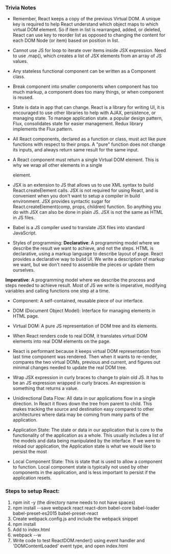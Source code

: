 ### Trivia Notes
* Remember, React keeps a copy of the previous Virtual DOM. A unique key is required to help React understand which object maps to which virtual DOM element. So if item in list is rearranged, added, or deleted, React can use key to reorder list as opposed to changing the content for each DOM Node (or item) based on position in list.

* Cannot use JS for loop to iterate over items inside JSX expression. Need to use .map(), which creates a list of JSX elements from an array of JS values.

* Any stateless functional component can be written as a Component class.

* Break component into smaller components when component has too much markup, a component does too many things, or when component is reused.

* State is data in app that can change. React is a library for writing UI, it is encouraged to use other libraries to help with AJAX, persistence, or managing state. To manage application state. a popular design pattern, Flux, consolidates state for easier management. Redux library implements the Flux pattern.

* All React components, declared as a function or class, must act like pure functions with respect to their props. A "pure" function does not change its inputs, and always return same result for the same input.

* A React component must return a single Virtual DOM element. This is why we wrap all other elements in a single <div> element.

* JSX is an extension to JS that allows us to use XML syntax to build React.createElement calls. JSX is not required for using React, and is convenient when you don't want to setup a compiler in build environment. JSX provides syntactic sugar for React.createElement(comp, props, children) function. So anything you do with JSX can also be done in plain JS. JSX is not the same as HTML in JS files.

* Babel is a JS compiler used to translate JSX files into standard JavaScript.

* Styles of programming:
**Declarative**: A programming model where we describe the result we want to achieve, and not the steps. HTML is declarative, using a markup language to describe layout of page. React provides a declarative way to build UI. We write a description of markup we want, but we don't need to assemble the pieces or update them ourselves.

**Imperative**: A programming model where we describe the process and steps needed to achieve result. Most of JS we write is imperative, modifying variables and calling functions one step at a time.

* Component: A self-contained, reusable piece of our interface.
* DOM (Document Object Model): Interface for managing elements in HTML page.
* Virtual DOM: A pure JS representation of DOM tree and its elements.

* When React renders code to real DOM, it translates virtual DOM elements into real DOM elements on the page.

* React is performant because it keeps virtual DOM representation from last time component was rendered. Then when it wants to re-render, compares the two virtual DOMs, previous and current, and figures out minimal changes needed to update the real DOM tree.

* Wrap JSX expression in curly braces to change to plain old JS. It has to be an JS expression wrapped in curly braces. An expression is something that returns a value.

* Unidirectional Data Flow: All data in our applications flow in a single direction. In React it flows down the tree from parent to child. This makes tracking the source and destination easy compared to other architectures where data may be coming from many parts of the application.

* Application State: The state or data in our application that is core to the functionality of the application as a whole. This usually includes a list of the models and data being manipulated by the interface. If we were to reload our application, the Application state is what we would like to persist the most

* Local Component State: This is state that is used to allow a component to function. Local component state is typically not used by other components in the application, and is less important to persist if the application resets.

### Steps to setup React:
1. npm init -y (the directory name needs to not have spaces)
2. npm install --save webpack react react-dom babel-core babel-loader babel-preset-es2015 babel-preset-react
3. Create webpack.config.js and include the webpack snippet
4. npm install
5. Add <script src="bundle.js"></script> to index.html
6. webpack --w
7. Write code to test ReactDOM.render() using event handler and 'DOMContentLoaded' event type, and open index.html
